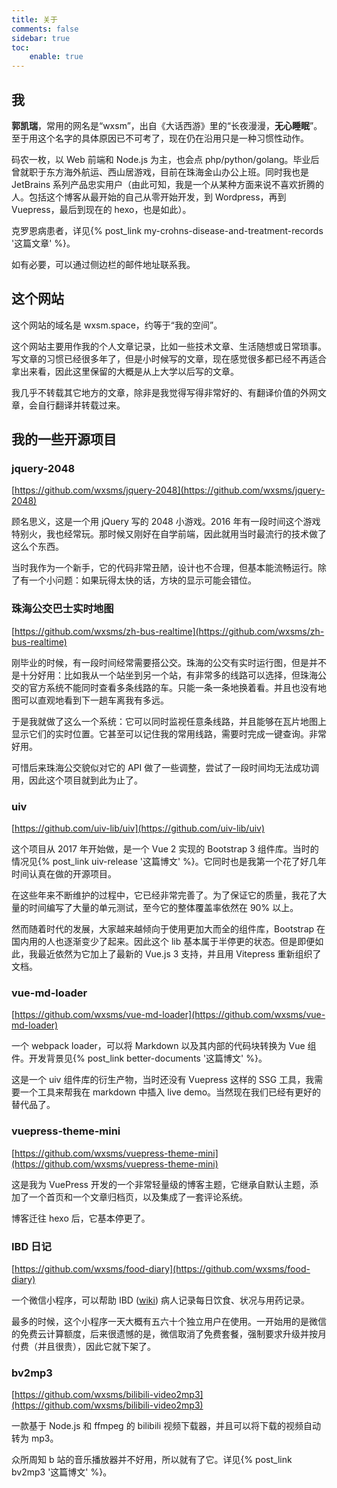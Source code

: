 ```yaml
---
title: 关于
comments: false
sidebar: true
toc:
    enable: true
---
```


## 我

**郭凯瑞**，常用的网名是“wxsm”，出自《大话西游》里的“长夜漫漫，**无心睡眠**”。至于用这个名字的具体原因已不可考了，现在仍在沿用只是一种习惯性动作。

码农一枚，以 Web 前端和 Node.js 为主，也会点 php/python/golang。毕业后曾就职于东方海外航运、西山居游戏，目前在珠海金山办公上班。同时我也是 JetBrains 系列产品忠实用户（由此可知，我是一个从某种方面来说不喜欢折腾的人。包括这个博客从最开始的自己从零开始开发，到 Wordpress，再到 Vuepress，最后到现在的 hexo，也是如此）。

克罗恩病患者，详见{% post_link my-crohns-disease-and-treatment-records '这篇文章' %}。

如有必要，可以通过侧边栏的邮件地址联系我。

## 这个网站

这个网站的域名是 wxsm.space，约等于“我的空间”。

这个网站主要用作我的个人文章记录，比如一些技术文章、生活随想或日常琐事。写文章的习惯已经很多年了，但是小时候写的文章，现在感觉很多都已经不再适合拿出来看，因此这里保留的大概是从上大学以后写的文章。

我几乎不转载其它地方的文章，除非是我觉得写得非常好的、有翻译价值的外网文章，会自行翻译并转载过来。


## 我的一些开源项目

### jquery-2048

[https://github.com/wxsms/jquery-2048](https://github.com/wxsms/jquery-2048)

顾名思义，这是一个用 jQuery 写的 2048 小游戏。2016 年有一段时间这个游戏特别火，我也经常玩。那时候又刚好在自学前端，因此就用当时最流行的技术做了这么个东西。

当时我作为一个新手，它的代码非常丑陋，设计也不合理，但基本能流畅运行。除了有一个小问题：如果玩得太快的话，方块的显示可能会错位。

### 珠海公交巴士实时地图

[https://github.com/wxsms/zh-bus-realtime](https://github.com/wxsms/zh-bus-realtime)

刚毕业的时候，有一段时间经常需要搭公交。珠海的公交有实时运行图，但是并不是十分好用：比如我从一个站坐到另一个站，有非常多的线路可以选择，但珠海公交的官方系统不能同时查看多条线路的车。只能一条一条地换着看。并且也没有地图可以直观地看到下一趟车离我有多远。

于是我就做了这么一个系统：它可以同时监视任意条线路，并且能够在瓦片地图上显示它们的实时位置。它甚至可以记住我的常用线路，需要时完成一键查询。非常好用。

可惜后来珠海公交貌似对它的 API 做了一些调整，尝试了一段时间均无法成功调用，因此这个项目就到此为止了。

### uiv

[https://github.com/uiv-lib/uiv](https://github.com/uiv-lib/uiv)

这个项目从 2017 年开始做，是一个 Vue 2 实现的 Bootstrap 3 组件库。当时的情况见{% post_link uiv-release '这篇博文' %}。它同时也是我第一个花了好几年时间认真在做的开源项目。

在这些年来不断维护的过程中，它已经非常完善了。为了保证它的质量，我花了大量的时间编写了大量的单元测试，至今它的整体覆盖率依然在 90% 以上。

然而随着时代的发展，大家越来越倾向于使用更加大而全的组件库，Bootstrap 在国内用的人也逐渐变少了起来。因此这个 lib 基本属于半停更的状态。但是即便如此，我最近依然为它加上了最新的 Vue.js 3 支持，并且用 Vitepress 重新组织了文档。

### vue-md-loader

[https://github.com/wxsms/vue-md-loader](https://github.com/wxsms/vue-md-loader)

一个 webpack loader，可以将 Markdown 以及其内部的代码块转换为 Vue 组件。开发背景见{% post_link better-documents '这篇博文' %}。

这是一个 uiv 组件库的衍生产物，当时还没有 Vuepress 这样的 SSG 工具，我需要一个工具来帮我在 markdown 中插入 live demo。当然现在我们已经有更好的替代品了。

### vuepress-theme-mini

[https://github.com/wxsms/vuepress-theme-mini](https://github.com/wxsms/vuepress-theme-mini)

这是我为 VuePress 开发的一个非常轻量级的博客主题，它继承自默认主题，添加了一个首页和一个文章归档页，以及集成了一套评论系统。

博客迁往 hexo 后，它基本停更了。

### IBD 日记

[https://github.com/wxsms/food-diary](https://github.com/wxsms/food-diary)

一个微信小程序，可以帮助 IBD ([wiki](https://en.wikipedia.org/wiki/Inflammatory_bowel_disease)) 病人记录每日饮食、状况与用药记录。

最多的时候，这个小程序一天大概有五六十个独立用户在使用。一开始用的是微信的免费云计算额度，后来很遗憾的是，微信取消了免费套餐，强制要求升级并按月付费（并且很贵），因此它就下架了。

### bv2mp3

[https://github.com/wxsms/bilibili-video2mp3](https://github.com/wxsms/bilibili-video2mp3)

一款基于 Node.js 和 ffmpeg 的 bilibili 视频下载器，并且可以将下载的视频自动转为 mp3。

众所周知 b 站的音乐播放器并不好用，所以就有了它。详见{% post_link bv2mp3 '这篇博文' %}。
